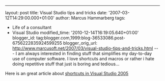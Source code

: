 ---
layout: post
title: Visual Studio tips and tricks date: '2007-03-12T14:29:00.000+01:00'
author: Marcus Hammarberg
tags:
  - Life of a consultant
   - Visual Studio
modified_time: '2010-12-14T16:19:05.640+01:00'
blogger_id: tag:blogger.com,1999:blog-36533086.post-6756222835924599255
blogger_orig_url: http://www.marcusoft.net/2007/03/visual-studio-tips-and-tricks.html ---
I am always interested in finding stuff that simplifies my day-to-day
use of computer software. I love shortcuts and macros or rather i hate
doing repetitive stuff that just is boring and tedious...

Here is an great article about [shortcuts in Visual Studio
2005](http://msdn2.microsoft.com/en-us/library/bb245788(vs.80).aspx)
